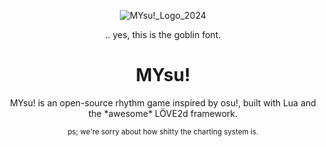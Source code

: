 <p align="center">
  <img src="https://github.com/user-attachments/assets/617bb633-bfe4-4e82-b9f7-44bd800a88b8" alt="MYsu!_Logo_2024" />
</p>
<p align="center">.. yes, this is the goblin font.</p>
<h1 align="center">MYsu!</h1>
<p align="center">MYsu! is an open-source rhythm game inspired by osu!, built with Lua and the *awesome* LÖVE2d framework.</p>
<p align="center"><small>ps; we're sorry about how shitty the charting system is.</small></p>

